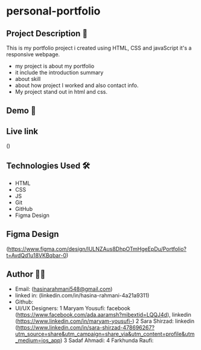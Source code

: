 # personal-portfolio

## Project Description 📝
  This is my portfolio project i created using HTML, CSS and javaScript it's a responsive webpage.

- my project is about my portfolio
- it include the introduction summary
- about skill
- about how project I worked and also contact info.
- My project stand out in html and css.


## Demo 📸

## Live link
()

## Technologies Used 🛠️
- HTML
- CSS
- JS
- Git
- GitHub
- Figma Design

## Figma Design
  (https://www.figma.com/design/IULNZAus8DhpOTmHgeEpDu/Portfolio?t=AvdQd1u18VKBqbar-0)

## Author 👩‍💻

- Email: (hasinarahmani548@gmail.com)
- linked in: (linkedin.com/in/hasina-rahmani-4a21a9311)
- Github:
- UI/UX Designers: 
 1 Maryam Yousufi: facebook (https://www.facebook.com/ada.aaramsh?mibextid=LQQJ4d), linkedin (https://www.linkedin.com/in/maryam-yousufi-)
 2 Sara Shirzad: linkedin (https://www.linkedin.com/in/sara-shirzad-478696267?utm_source=share&utm_campaign=share_via&utm_content=profile&utm_medium=ios_app)
 3 Sadaf Ahmadi:
 4 Farkhunda Raufi:

